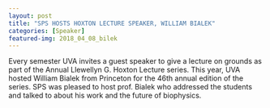 ```yaml
---
layout: post
title: "SPS HOSTS HOXTON LECTURE SPEAKER, WILLIAM BIALEK"
categories: [Speaker]
featured-img: 2018_04_08_bilek
---
```


Every semester UVA invites a guest speaker to give a lecture on grounds as part of the Annual Llewellyn G. Hoxton Lecture series. This year, UVA hosted William Bialek from Princeton for the 46th annual edition of the series. SPS was pleased to host prof. Bialek who addressed the students and talked to about his work and the future of biophysics.
